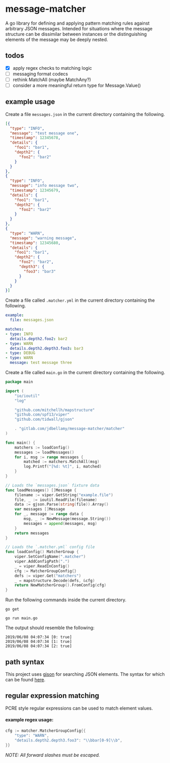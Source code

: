 # message-matcher

A go library for defining and applying pattern matching rules against arbitrary JSON messages. Intended for situations where the message structure can be dissimilar between instances or the distinguishing elements of the message may be deeply nested.           

## todos
- [x] apply regex checks to matching logic
- [ ] messaging format codecs
- [ ] rethink MatchAll (maybe MatchAny?)
- [ ] consider a more meaningful return type for Message.Value()

## example usage

Create a file `messages.json` in the current directory containing the following.

```json
[{
  "type": "INFO",
  "message": "test message one",
  "timestamp": 12345678,
  "details": {
    "foo1": "bar1",
    "depth2": {
      "foo2": "bar2"
    }
  }
},
{
  "type": "INFO",
  "message": "info message two",
  "timestamp": 12345679,
  "details": {
    "foo1": "bar1",
    "depth2": {
      "foo2": "bar2"
    }
  }
},
{
  "type": "WARN",
  "message": "warning message",
  "timestamp": 12345680,
  "details": {
    "foo1": "bar1",
    "depth2": {
      "foo2": "bar2",
      "depth3": {
        "foo3": "bar3"
      }
    }
  }
}]
```

Create a file called `.matcher.yml` in the current directory containing the following.

```yaml
example:
  file: messages.json

matches:
- type: INFO
  details.depth2.foo2: bar2
- type: WARN
  details.depth2.depth3.foo3: bar3
- type: DEBUG
- type: WARN
  message: test message three
```

Create a file called `main.go` in the current directory containing the following.

```go
package main

import (
	"io/ioutil"
	"log"

	"github.com/mitchellh/mapstructure"
	"github.com/spf13/viper"
	"github.com/tidwall/gjson"

	. "gitlab.com/jdbellamy/message-matcher/matcher"
)

func main() {
	matchers := loadConfig()
	messages := loadMessages()
	for i, msg := range messages {
		matched := matchers.MatchAll(msg)
		log.Printf("[%d: %t]", i, matched)
	}
}

// Loads the `messages.json` fixture data
func loadMessages() []Message {
	filename := viper.GetString("example.file")
	file, _ := ioutil.ReadFile(filename)
	data := gjson.Parse(string(file)).Array()
	var messages []Message
	for _, message := range data {
		msg, _ := NewMessage(message.String())
		messages = append(messages, msg)
	}
	return messages
}

// Loads the `.matcher.yml` config file
func loadConfig() MatcherGroup {
	viper.SetConfigName(".matcher")
	viper.AddConfigPath(".")
	_ = viper.ReadInConfig()
	cfg := MatcherGroupConfig{}
	defs := viper.Get("matchers")
	_ = mapstructure.Decode(defs, &cfg)
	return NewMatcherGroup().FromConfig(cfg)
}
```

Run the following commands inside the current directory.

`go get`

`go run main.go`

The output should resemble the following:
```shell
2019/06/08 04:07:34 [0: true]
2019/06/08 04:07:34 [1: true]
2019/06/08 04:07:34 [2: true]
```

## path syntax
This project uses [gjson](https://github.com/tidwall/gjson) for searching JSON elements.  The syntax for which can be found [here](https://github.com/tidwall/gjson#path-syntax).

## regular expression matching
PCRE style regular expressions can be used to match element values.

#### example regex usage:
```go
cfg := matcher.MatcherGroupConfig{{
    "type": "WARN",
    "details.depth2.depth3.foo3": "\\bbar[0-9]\\b",
}}
```
_NOTE: All forward slashes must be escaped._